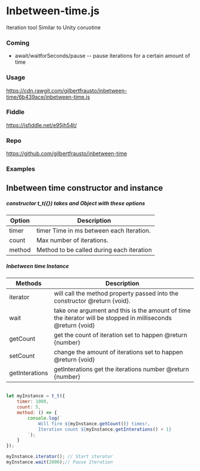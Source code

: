 # Inbetween-time.js
Iteration tool Similar to Unity coruotine

### Coming

* await/waitforSeconds/pause -- pause iterations for a certain amount of  time

### Usage
https://cdn.rawgit.com/gilbertfrausto/inbetween-time/6b439ace/inbetween-time.js

### Fiddle
https://jsfiddle.net/e95jh54t/

### Repo
https://github.com/gilbertfrausto/inbetween-time

### Examples

## Inbetween time constructor and instance
##### constructor t_t({}) takes and Object with these options
| Option | Description |
| ------ | ----------- |
| timer  | timer Time in ms between each Iteration. |
| count  | Max number of iterations. |
| method | Method to be called during each iteration |

##### Inbetween time  Instance
| Methods | Description |
| ------ | ----------- |
| iterator  | will call the method property passed into the constructor @return {void}. |
| wait      |take one argument and this is the amount of time the iterator will be stopped in milliseconds @return {void} |
| getCount | get the count of iteration set to happen @return {number} |
| setCount | change the amount of iterations set to happen @return {void} |
| getInterations |getInterations get the iterations number @return {number} |

```javascript

let myInstance = t_t({
    timer: 1000,
    count: 5,
    method: () => {
        console.log(`
            Will fire ${myInstance.getCount()} times!,
            Iteration count ${myInstance.getInterations() + 1}
        `);
    }
});

myInstance.iterator(); // Start iterator
myInstance.wait(2000);// Pause Iteration
```

